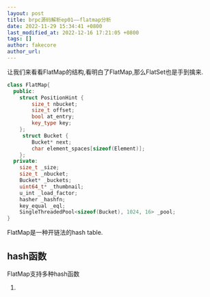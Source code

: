 ```yaml
---
layout: post
title: brpc源码解析ep01——flatmap分析
date: 2022-11-29 15:34:41 +0800
last_modified_at: 2022-12-16 17:21:05 +0800
tags: []
author: fakecore
author_url: 
---
```




让我们来看看FlatMap的结构,看明白了FlatMap,那么FlatSet也是手到擒来.

```c++
class FlatMap{
  public:
    struct PositionHint {
        size_t nbucket;
        size_t offset;
        bool at_entry;
        key_type key;
    };
     struct Bucket {
        Bucket* next;
        char element_spaces[sizeof(Element)];
    };
  private:
  	size_t _size;
    size_t _nbucket;
    Bucket* _buckets;
    uint64_t* _thumbnail;
    u_int _load_factor;
    hasher _hashfn;
    key_equal _eql;
    SingleThreadedPool<sizeof(Bucket), 1024, 16> _pool;
}
```

FlatMap是一种开链法的hash table.



## hash函数

FlatMap支持多种hash函数

1.

